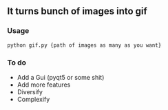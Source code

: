 ## It turns bunch of images into gif
### Usage
``` python gif.py {path of images as many as you want} ```


### To do
* Add a Gui (pyqt5 or some shit)
* Add more features
* Diversify
* Complexify
